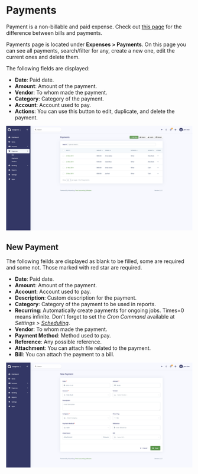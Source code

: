Payments
========

Payment is a non-billable and paid expense. Check out [this page](https://akaunting.com/docs/faq/bills-vs-payments) for the difference between bills and payments.

Payments page is located under **Expenses > Payments**. On this page you can see all payments, search/filter for any, create a new one, edit the current ones and delete them.

The following fields are displayed:

- **Date**: Paid date.
- **Amount**: Amount of the payment.
- **Vendor**: To whom made the payment.
- **Category**: Category of the payment.
- **Account**: Account used to pay.
- **Actions**: You can use this button to edit, duplicate, and delete the payment.

![payments list](_images/payments_list.png)

## New Payment

The following feilds are displayed as blank to be filled, some are required and some not. Those marked with red star are required.

- **Date**: Paid date.
- **Amount**: Amount of the payment.
- **Account**: Account used to pay.
- **Description**: Custom description for the payment.
- **Category**: Category of the payment to be used in reports.
- **Recurring**: Automatically create payments for ongoing jobs. Times=0 means infinite. Don't forget to set the *Cron Command* available at *Settings > [Scheduling](https://akaunting.com/docs/user-manual/settings/scheduling)*.
- **Vendor**: To whom made the payment.
- **Payment Method**: Method used to pay.
- **Reference**: Any possible reference.
- **Attachment**: You can attach file related to the payment.
- **Bill**: You can attach the payment to a bill.

![payments form](_images/payments_form.png)
